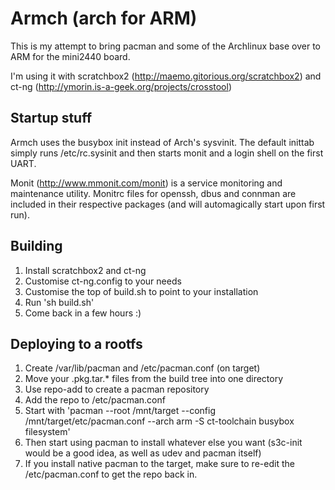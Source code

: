 Armch (arch for ARM)
====================

This is my attempt to bring pacman and some of the Archlinux base over to ARM
for the mini2440 board.

I'm using it with scratchbox2 (http://maemo.gitorious.org/scratchbox2)
and ct-ng (http://ymorin.is-a-geek.org/projects/crosstool)

Startup stuff
-------------

Armch uses the busybox init instead of Arch's sysvinit. The default inittab simply runs /etc/rc.sysinit and then starts monit and a login shell on the first UART.

Monit (http://www.mmonit.com/monit) is a service monitoring and maintenance utility. Monitrc files for openssh, dbus and connman are included in their respective packages (and will automagically start upon first run).

Building
--------

1. Install scratchbox2 and ct-ng
2. Customise ct-ng.config to your needs
3. Customise the top of build.sh to point to your installation
4. Run 'sh build.sh'
5. Come back in a few hours :)

Deploying to a rootfs
---------------------

1. Create /var/lib/pacman and /etc/pacman.conf (on target)
2. Move your .pkg.tar.* files from the build tree into one directory
3. Use repo-add to create a pacman repository
4. Add the repo to /etc/pacman.conf
5. Start with 'pacman --root /mnt/target --config /mnt/target/etc/pacman.conf --arch arm -S ct-toolchain busybox filesystem'
6. Then start using pacman to install whatever else you want (s3c-init would be a good idea, as well as udev and pacman itself)
7. If you install native pacman to the target, make sure to re-edit the /etc/pacman.conf to get the repo back in.